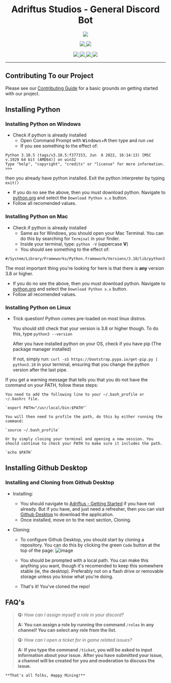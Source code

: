<p>
    <h1 align=center> Adriftus Studios - General Discord Bot </h1>
</p>
<p align=center>
    <img src=https://img.shields.io/badge/Minecraft%20Version-1.18-success>
</p>
<p align=center>
    <!--- Discord Activity ---->
    <a href=https://discord.gg/adriftus>
        <img src=https://img.shields.io/discord/481711026962694146?logo=discord>
    </a>
	<!--- Commit Activity ---->
    <a href=https://github.com/Adriftus-Studios/general-bot/pulse>
        <img src=https://img.shields.io/github/commit-activity/m/Adriftus-Studios/general-bot?logo=read-the-docs>
    </a>
</p>
<p align=center>
    <!--- Bug Tracker ---->
    <a href=https://github.com/Adriftus-Studios/general-bot/labels/bug>
        <img src=https://img.shields.io/github/issues-raw/Adriftus-Studios/general-bot/bug?logo=symantec&label=Bugs>
    </a>
    <!--- Help Wanted Tracker ---->
    <a href=https://github.com/Adriftus-Studios/general-bot/labels/help%20wanted>
        <img src=https://img.shields.io/github/issues-raw/Adriftus-Studios/general-bot/Help%20Wanted?logo=symantec&label=Help%20Wanted>
    </a>
    <!--- To-Do Tracker ---->
    <a href=https://github.com/Adriftus-Studios/adriftus-resources/labels/To-Do>
        <img src=https://img.shields.io/github/issues-raw/Adriftus-Studios/general-bot/To-Do?logo=symantec&label=To-Do>
    </a>
    <!--- Feature Request Tracker ---->
    <a href=https://github.com/Adriftus-Studios/general-bot/labels/Feature%20Request>
        <img src=https://img.shields.io/github/issues-raw/Adriftus-Studios/general-bot/Feature%20Request?logo=symantec&label=Feature%20Request>
    </a>
</p>

---

## Contributing To our Project

Please see our [Contributing Guide](https://github.com/Adriftus-Studios/docs/blob/main/CONTRIBUTING.md) for a basic grounds on getting started with our project.


## Installing Python

### Installing Python on Windows

- Check if python is already installed
  - Open Command Prompt with <kbd>Windows</kbd>+<kbd>R</kbd> then type and run `cmd`
  - If you see something to the effect of:
```
Python 3.10.5 (tags/v3.10.5:f377153, Jun  6 2022, 16:14:13) [MSC v.1929 64 bit (AMD64)] on win32
Type "help", "copyright", "credits" or "license" for more information.
>>>
```
  then you already have python installed. Exit the python interpreter by typing `exit()`
  
  - If you do no see the above, then you must download python. Navigate to [python.org](https://www.python.org/downloads/) and select the `Download Python x.x` button.
  - Follow all recomended values.

### Installing Python on Mac

- Check if python is already installed
  - Same as for Windows, you should open your Mac Terminal. You can do this by searching for `Terminal` in your finder.
  - Inside your terminal, type: `python -V` (uppercase **V**)
  - You should see something to the effect of:
```
#/System/Library/Frameworks/Python.framework/Versions/3.10/lib/python3.10/codecs.pyc
```
  The most important thing you're looking for here is that there is **any** version 3.8 or higher. 
  
  - If you do no see the above, then you must download python. Navigate to [python.org](https://www.python.org/downloads/) and select the `Download Python x.x` button.
  - Follow all recomended values.
 
 ### Installing Python on Linux
 
 - Trick question! Python comes pre-loaded on most linux distros. 
 
   You should still check that your version is 3.8 or higher though. To do this, type `python3 --version`
   
 
   After you have installed python on your OS, check if you have pip (The package manager installed) 
 
 	If not, simply run: `curl -sS https://bootstrap.pypa.io/get-pip.py | python3.10` in your terminal, ensuring that you change the python version after the last pipe.

  If you get a warning message that tells you that you do not have the command on your PATH, follow these steps:
	
  	You need to add the following line to your ~/.bash_profile or ~/.bashrc file.

 	`export PATH="/usr/local/bin:$PATH"`
	
	You will then need to profile the path, do this by either running the command:

	`source ~/.bash_profile`
	
	Or by simply closing your terminal and opening a new session. You should continue to check your PATH to make sure it includes the path.

	`echo $PATH`
 
 ## Installing Github Desktop
 
 ### Installing and Cloning from Github Desktop
 
 - Installing:
   - You should navigate to [Adriftus - Getting Started](https://github.com/Adriftus-Studios/docs/blob/main/CONTRIBUTING.md#getting-started) if you have not already. But if you have, and just need a refresher, then you can visit [Github Desktop](https://desktop.github.com/) to download the application.
   - Once installed, move on to the next section, Cloning.
 
 - Cloning:
   - To configure Github Desktop, you should start by cloning a repository. You can do this by clicking the green `Code` button at the top of the page:
   ![image](https://user-images.githubusercontent.com/22847483/173702681-0550d446-6eb9-44d9-8c31-6c2b8512053d.png)

   - You should be prompted with a local path. You can make this anything you want, though it's recomended to keep this somewhere stable (ie, the desktop). Preferably not on a flash drive or removable storage unless you know what you're doing. 
   - That's it! You've cloned the repo! 
 
 



## FAQ's

> **Q:** *How can I assign myself a role in your discord?*
> 
> **A:** __You can assign a role by running the command `/roles` in any channel! You can select any role from the list.__

> **Q:** *How can I open a ticket for in game related issues?*
> 
> **A:** __If you type the command `/ticket`, you will be asked to input information about your issue.__
>        __After you have submitted your issue, a channel will be created for you and moderation to discuss the issue.__


    **That's all folks, Happy Mining!**
